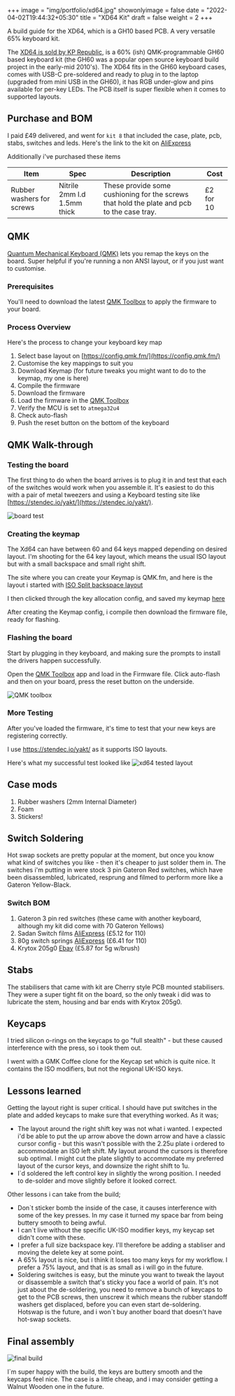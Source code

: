 +++
image = "img/portfolio/xd64.jpg"
showonlyimage = false
date = "2022-04-02T19:44:32+05:30"
title = "XD64 Kit"
draft = false
weight = 2
+++

A build guide for the XD64, which is a GH10 based PCB. A very versatile 65% keyboard kit.
<!--more-->

The [XD64 is sold by KP Republic](https://kprepublic.com/collections/xd64-60), is a 60% (ish) QMK-programmable GH60 based keyboard kit (the GH60 was a popular open source keyboard build project in the early-mid 2010's). The XD64 fits in the GH60 keyboard cases, comes with USB-C pre-soldered and ready to plug in to the laptop (upgraded from mini USB in the GH60), it has RGB under-glow and pins available for per-key LEDs. The PCB itself is super flexible when it comes to supported layouts.

## Purchase and BOM

I paid £49 delivered, and went for `kit 8` that included the case, plate, pcb, stabs, switches and leds.
Here's the link to the kit on [AliExpress](https://www.aliexpress.com/item/32919981329.html)

Additionally i've purchased these items

Item | Spec |  Description | Cost
---- | ---- | ----------- | ----
Rubber washers for screws | Nitrile 2mm I.d 1.5mm thick | These provide some cushioning for the screws that hold the plate and pcb to the case tray. | £2 for 10

## QMK

[Quantum Mechanical Keyboard (QMK)](https://github.com/qmk) lets you remap the keys on the board. Super helpful if you're running a non ANSI layout, or if you just want to customise.

### Prerequisites

You'll need to download the latest [QMK Toolbox](https://github.com/qmk/qmk_toolbox/releases/latest) to apply the firmware to your board.

### Process Overview

Here's the process to change your keyboard key map

1. Select base layout on [https://config.qmk.fm/](https://config.qmk.fm/)
1. Customise the key mappings to suit you
1. Download Keymap (for future tweaks you might want to do to the keymap, my one is here)
1. Compile the firmware
1. Download the firmware
1. Load the firmware in the [QMK Toolbox](https://github.com/qmk/qmk_toolbox/releases/latest)
1. Verify the MCU is set to `atmega32u4`
1. Check auto-flash
1. Push the reset button on the bottom of the keyboard

## QMK Walk-through

### Testing the board

The first thing to do when the board arrives is to plug it in and test that each of the switches would work when you assemble it. It's easiest to do this with a pair of metal tweezers and using a Keyboard testing site like [https://stendec.io/yakt/](https://stendec.io/yakt/).

![board test](docassets/XD64-OUTOFTHEBOX.png)

### Creating the keymap

The Xd64 can have between 60 and 64 keys mapped depending on desired layout. I'm shooting for the 64 key layout, which means the usual ISO layout but with a small backspace and small right shift.

The site where you can create your Keymap is QMK.fm, and here is the layout i started with [ISO Split backspace layout](https://config.qmk.fm/#/xiudi/xd60/rev3/LAYOUT_60_iso_split_bs_rshift)

I then clicked through the key allocation config, and saved my keymap [here](qmk/layouts/xiudi_xd60_rev3_layout_60_iso_split_bs_rshift_gord.json)

After creating the Keymap config, i compile then download the firmware file, ready for flashing.

### Flashing the board

Start by plugging in they keyboard, and making sure the prompts to install the drivers happen successfully.

Open the [QMK Toolbox](https://github.com/qmk/qmk_toolbox/releases/latest) app and load in the Firmware file. Click auto-flash and then on your board, press the reset button on the underside.

![QMK toolbox](docassets/qmkToolbox.png)

### More Testing

After you've loaded the firmware, it's time to test that your new keys are registering correctly.

I use https://stendec.io/yakt/ as it supports ISO layouts.

Here's what my successful test looked like
![xd64 tested layout](docassets/XD64-2.png)

## Case mods

1. Rubber washers (2mm Internal Diameter)
1. Foam
1. Stickers!

## Switch Soldering

Hot swap sockets are pretty popular at the moment, but once you know what kind of switches you like - then it's cheaper to just solder them in.
The switches i'm putting in were stock 3 pin Gateron Red switches, which have been disassembled, lubricated, resprung and filmed to perform more like a Gateron Yellow-Black.

### Switch BOM

1. Gateron 3 pin red switches (these came with another keyboard, although my kit did come with 70 Gateron Yellows)
1. Sadan Switch films [AliExpress](https://www.aliexpress.com/item/1005002052631446.html) (£5.12 for 110)
1. 80g switch springs [AliExpress](https://www.aliexpress.com/item/1005001972722893.html) (£6.41 for 110)
1. Krytox 205g0 [Ebay](https://www.ebay.co.uk/itm/144261195166) (£5.87 for 5g w/brush)

## Stabs

The stabilisers that came with kit are Cherry style PCB mounted stabilisers. They were a super tight fit on the board, so the only tweak i did was to lubricate the stem, housing and bar ends with Krytox 205g0.

## Keycaps

I tried silicon o-rings on the keycaps to go "full stealth" - but these caused interference with the press, so i took them out.

I went with a GMK Coffee clone for the Keycap set which is quite nice. It contains the ISO modifiers, but not the regional UK-ISO keys.

## Lessons learned

Getting the layout right is super critical. I should have put switches in the plate and added keycaps to make sure that everything worked. As it was;

- The layout around the right shift key was not what i wanted. I expected i'd be able to put the up arrow above the down arrow and have a classic cursor config - but this wasn't possible with the 2.25u plate i ordered to accommodate an ISO left shift. My layout around the cursors is therefore sub optimal. I might cut the plate slightly to accommodate my preferred layout of the cursor keys, and downsize the right shift to 1u.
- I`d soldered the left control key in slightly the wrong position. I needed to de-solder and move slightly before it looked correct.

Other lessons i can take from the build;

- Don`t sticker bomb the inside of the case, it causes interference with some of the key presses. In my case it turned my space bar from being buttery smooth to being awful.
- I can`t live without the specific UK-ISO modifier keys, my keycap set didn't come with these.
- I prefer a full size backspace key. I'll therefore be adding a stabliser and moving the delete key at some point.
- A 65% layout is nice, but i think it loses too many keys for my workflow. I prefer a 75% layout, and that is as small as i will go in the future.
- Soldering switches is easy, but the minute you want to tweak the layout or disassemble a switch that's sticky you face a world of pain. It's not just about the de-soldering, you need to remove a bunch of keycaps to get to the PCB screws, then unscrew it which means the rubber standoff washers get displaced, before you can even start de-soldering. Hotswap is the future, and i won`t buy another board that doesn't have hot-swap sockets.

## Final assembly

![final build](docassets/finalbuild.jpg)

I`m super happy with the build, the keys are buttery smooth and the keycaps feel nice.
The case is a little cheap, and i may consider getting a Walnut Wooden one in the future.